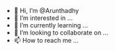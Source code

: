 - 👋 Hi, I’m @Arunthadhy
- 👀 I’m interested in ...
- 🌱 I’m currently learning ...
- 💞️ I’m looking to collaborate on ...
- 📫 How to reach me ...

<!---
Arunthadhy/Arunthadhy is a ✨ special ✨ repository because its `README.md` (this file) appears on your GitHub profile.
You can click the Preview link to take a look at your changes.
--->
